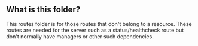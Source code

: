 ## What is this folder?

This routes folder is for those routes that don't belong to a resource. These
routes are needed for the server such as a status/healthcheck route but don't
normally have managers or other such dependencies.
